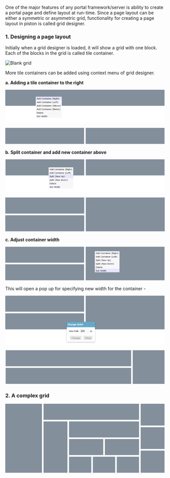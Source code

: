 One of the major features of any portal framework/server is ability to create a portal page and define layout at run-time. Since a page layout can be either a symmetric or asymmetric grid, functionality for creating a page layout in piston is called grid designer.

### 1. Designing a page layout

Initially when a grid designer is loaded, it will show a grid with one block. Each of the blocks in the grid is called tile container.

![Blank grid](http://pistonportal.files.wordpress.com/2014/10/blank-grid.png?w=595)

More tile containers can be added using context menu of grid designer.

**a. Adding a tile container to the right**

![Add container right 1](images/add-container-right-1.png?w=595&h=121)

![Add container right 2](images/add-container-right-2.png?w=595&h=60)

**b. Split container and add new container above**

![Split and add new above 1](images/split-container-1.png?w=595&h=121)

![Split and add new above 2](images/split-container-2.png?w=595&h=125)

**c. Adjust container width**

![Container width 1](images/set-width-1.png?w=595&h=125)

This will open a pop up for specifying new width for the container -

![Container width 2](images/set-width-2.png?w=595&h=181)

![Container width 3](images/set-width-3.png?w=595&h=125)

### 2. A complex grid

![Complex grid](images/complex-grid1.png?w=595&h=255)